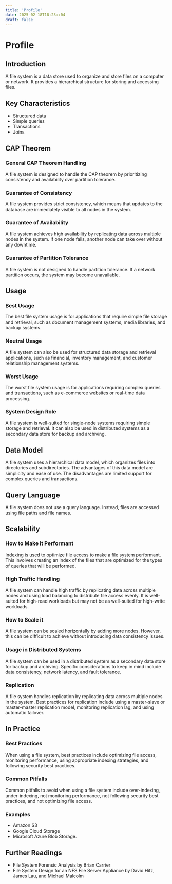 ```yaml
---
title: 'Profile'
date: 2025-02-18T18:23::04
draft: false
---
```


# Profile

## **Introduction**

A file system is a data store used to organize and store files on a computer or network. It provides a hierarchical structure for storing and accessing files.

## **Key Characteristics**

- Structured data
- Simple queries
- Transactions
- Joins

## **CAP Theorem**

### **General CAP Theorem Handling**

A file system is designed to handle the CAP theorem by prioritizing consistency and availability over partition tolerance.

### **Guarantee of Consistency**

A file system provides strict consistency, which means that updates to the database are immediately visible to all nodes in the system.

### **Guarantee of Availability**

A file system achieves high availability by replicating data across multiple nodes in the system. If one node fails, another node can take over without any downtime.

### **Guarantee of Partition Tolerance**

A file system is not designed to handle partition tolerance. If a network partition occurs, the system may become unavailable.

## **Usage**

### **Best Usage**

The best file system usage is for applications that require simple file storage and retrieval, such as document management systems, media libraries, and backup systems.

### **Neutral Usage**

A file system can also be used for structured data storage and retrieval applications, such as financial, inventory management, and customer relationship management systems.

### **Worst Usage**

The worst file system usage is for applications requiring complex queries and transactions, such as e-commerce websites or real-time data processing.

### **System Design Role**

A file system is well-suited for single-node systems requiring simple storage and retrieval. It can also be used in distributed systems as a secondary data store for backup and archiving.

## **Data Model**

A file system uses a hierarchical data model, which organizes files into directories and subdirectories. The advantages of this data model are simplicity and ease of use. The disadvantages are limited support for complex queries and transactions.

## **Query Language**

A file system does not use a query language. Instead, files are accessed using file paths and file names.

## **Scalability**

### **How to Make it Performant**

Indexing is used to optimize file access to make a file system performant. This involves creating an index of the files that are optimized for the types of queries that will be performed.

### **High Traffic Handling**

A file system can handle high traffic by replicating data across multiple nodes and using load balancing to distribute file access evenly. It is well-suited for high-read workloads but may not be as well-suited for high-write workloads.

### **How to Scale it**

A file system can be scaled horizontally by adding more nodes. However, this can be difficult to achieve without introducing data consistency issues.

### **Usage in Distributed Systems**

A file system can be used in a distributed system as a secondary data store for backup and archiving. Specific considerations to keep in mind include data consistency, network latency, and fault tolerance.

### **Replication**

A file system handles replication by replicating data across multiple nodes in the system. Best practices for replication include using a master-slave or master-master replication model, monitoring replication lag, and using automatic failover.

## In Practice

### **Best Practices**

When using a file system, best practices include optimizing file access, monitoring performance, using appropriate indexing strategies, and following security best practices.

### Common Pitfalls

Common pitfalls to avoid when using a file system include over-indexing, under-indexing, not monitoring performance, not following security best practices, and not optimizing file access.

### Examples

- Amazon S3
- Google Cloud Storage
- Microsoft Azure Blob Storage.

## Further Readings

- File System Forensic Analysis by Brian Carrier
- File System Design for an NFS File Server Appliance by David Hitz, James Lau, and Michael Malcolm
